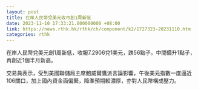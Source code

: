 ```yaml
---
layout: post
title: 在岸人民幣兌美元收市創1周新低
date: 2023-11-10 17:33:21.000000000 +08:00
link: https://news.rthk.hk/rthk/ch/component/k2/1727323-20231110.htm
categories: rthk
---
```


在岸人民幣兌美元創1周新低，收報7.2906兌1美元，跌56點子。中間價升1點子，再創近1個半月新高。

交易員表示，受到美國聯儲局主席鮑威爾鷹派言論影響，午後美元指數一度逼近106關口，加上國內資金面偏緊，降準預期較濃厚，亦對人民幣構成壓力。
